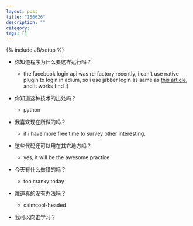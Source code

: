 ```yaml
---
layout: post
title: "150626"
description: ""
category: 
tags: []
---
```

{% include JB/setup %}

* 你知道程序为什么要这样运行吗？
  * the facebook login api was re-factory recently, i can't use native plugin to login in adium, so i use jabber login as same as [this article](https://pietrodn.wordpress.com/2015/06/02/adium-facebook-chat-2-factor-auth-yes-we-can/), and it works find :)
    
* 你知道这种技术的出处吗？
  * python

* 我喜欢现在所做的吗？
  * if i have more free time to survey other interesting.

* 这些代码还可以用在其它地方吗？
  * yes, it will be the awesome practice

* 今天有什么做错的吗？
  * too cranky today

* 难道真的没有办法吗？
  * calmcool-headed 

* 我可以向谁学习？
 
